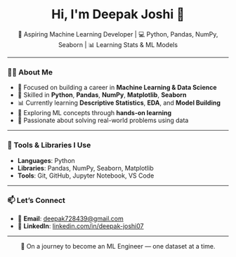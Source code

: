 <h1 align="center">Hi, I'm Deepak Joshi 👋</h1>

<p align="center">
  🚀 Aspiring Machine Learning Developer | 💻 Python, Pandas, NumPy, Seaborn | 📊 Learning Stats & ML Models
</p>

---

### 👨‍💻 About Me

- 🔭 Focused on building a career in **Machine Learning & Data Science**
- 🧠 Skilled in **Python**, **Pandas**, **NumPy**, **Matplotlib**, **Seaborn**
- 📊 Currently learning **Descriptive Statistics**, **EDA**, and **Model Building**
- 🧪 Exploring ML concepts through **hands-on learning**
- 🌱 Passionate about solving real-world problems using data

---

### 🧰 Tools & Libraries I Use

- **Languages**: Python
- **Libraries**: Pandas, NumPy, Seaborn, Matplotlib
- **Tools**: Git, GitHub, Jupyter Notebook, VS Code

---

### 📫 Let’s Connect

- 📧 **Email**: [deepak728439@gmail.com](mailto:deepak728439@gmail.com)
- 💼 **LinkedIn**: [linkedin.com/in/deepak-joshi07](https://www.linkedin.com/in/deepak-joshi-71087a268/)



---

<p align="center">
  📍 On a journey to become an ML Engineer — one dataset at a time.
</p>
